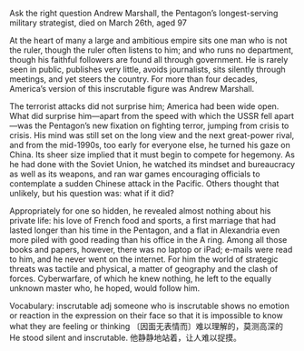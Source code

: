 Ask the right question
Andrew Marshall, the Pentagon’s longest-serving military strategist, died on March 26th, aged 97

At the heart of many a large and ambitious empire sits one man who is not the ruler, though the ruler often listens to him; and who runs no department, though his faithful followers are found all through government. He is rarely seen in public, publishes very little, avoids journalists, sits silently through meetings, and yet steers the country. For more than four decades, America’s version of this inscrutable figure was Andrew Marshall.

The terrorist attacks did not surprise him; America had been wide open. What did surprise him—apart from the speed with which the USSR fell apart—was the Pentagon’s new fixation on fighting terror, jumping from crisis to crisis. His mind was still set on the long view and the next great-power rival, and from the mid-1990s, too early for everyone else, he turned his gaze on China. Its sheer size implied that it must begin to compete for hegemony. As he had done with the Soviet Union, he watched its mindset and bureaucracy as well as its weapons, and ran war games encouraging officials to contemplate a sudden Chinese attack in the Pacific. Others thought that unlikely, but his question was: what if it did?

Appropriately for one so hidden, he revealed almost nothing about his private life: his love of French food and sports, a first marriage that had lasted longer than his time in the Pentagon, and a flat in Alexandria even more piled with good reading than his office in the A ring. Among all those books and papers, however, there was no laptop or iPad; e-mails were read to him, and he never went on the internet. For him the world of strategic threats was tactile and physical, a matter of geography and the clash of forces. Cyberwarfare, of which he knew nothing, he left to the equally unknown master who, he hoped, would follow him.

Vocabulary:
inscrutable adj
someone who is inscrutable shows no emotion or reaction in the expression on their face so that it is impossible to know what they are feeling or thinking
〔因面无表情而〕难以理解的，莫测高深的
He stood silent and inscrutable. 
他静静地站着，让人难以捉摸。